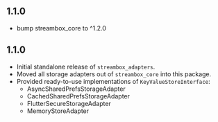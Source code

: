 ## 1.1.0
- bump streambox_core to ^1.2.0

## 1.1.0

- Initial standalone release of `streambox_adapters`.
- Moved all storage adapters out of `streambox_core` into this package.
- Provided ready-to-use implementations of `KeyValueStoreInterface`:
  - AsyncSharedPrefsStorageAdapter
  - CachedSharedPrefsStorageAdapter
  - FlutterSecureStorageAdapter
  - MemoryStoreAdapter
